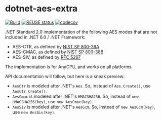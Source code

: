 <!--
SPDX-FileCopyrightText: 2022 Frans van Dorsselaer

SPDX-License-Identifier: MIT
-->

# dotnet-aes-extra

[![Build](https://github.com/dorssel/dotnet-aes-extra/workflows/Build/badge.svg?branch=master)](https://github.com/dorssel/dotnet-aes-extra/actions?query=workflow%3ABuild+branch%3Amaster)
[![REUSE status](https://api.reuse.software/badge/github.com/dorssel/dotnet-aes-extra)](https://api.reuse.software/info/github.com/dorssel/dotnet-aes-extra)
[![codecov](https://codecov.io/gh/dorssel/dotnet-aes-extra/branch/master/graph/badge.svg?token=zsbTiXoisQ)](https://codecov.io/gh/dorssel/dotnet-aes-extra)

.NET Standard 2.0 implementation of the following AES modes that are not included in .NET 6.0 / .NET Framework:

- AES-CTR, as defined by [NIST SP 800-38A](https://csrc.nist.gov/publications/detail/sp/800-38a/final)
- AES-CMAC, as defined by [NIST SP 800-38B](https://csrc.nist.gov/publications/detail/sp/800-38b/final)
- AES-SIV, as defined by [RFC 5297](https://datatracker.ietf.org/doc/html/rfc5297)

The implementation is for AnyCPU, and works on all platforms.

API documentation will follow, but here is a sneak preview:

- `AesCtr` is modeled after .NET's `Aes`. So, instead of `Aes.Create()`, use `AesCtr.Create()`.
- `AesCmac` is modeled after .NET's `HMACSHA256`. So, instead of `new HMACSHA256(key)`, use `new AesCmac(key)`.
- `AesSiv` is modeled after .NET's `AesGcm`. So, instead of `new AesGcm(key)`, use `new AesSiv(key)`.
